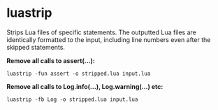 luastrip
========

Strips Lua files of specific statements. The outputted Lua files are identically formatted to the input, including line numbers even after the skipped statements.

**Remove all calls to assert(...):**

`luastrip -fun assert -o stripped.lua input.lua`

**Remove all calls to Log.info(...), Log.warning(...) etc:**

`luastrip -fb Log -o stripped.lua input.lua`
